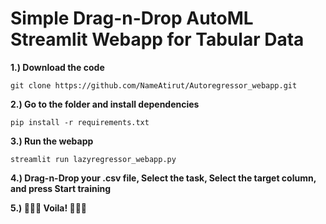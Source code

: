 # **Simple Drag-n-Drop AutoML Streamlit Webapp for Tabular Data**

**1.) Download the code**

```
git clone https://github.com/NameAtirut/Autoregressor_webapp.git
```

**2.) Go to the folder and install dependencies**

```
pip install -r requirements.txt
```

**3.) Run the webapp**

```
streamlit run lazyregressor_webapp.py
```

**4.) Drag-n-Drop your .csv file, Select the task, Select the target column, and press Start training**

**5.) 🎉🎉🎉 Voila! 🎉🎉🎉**
